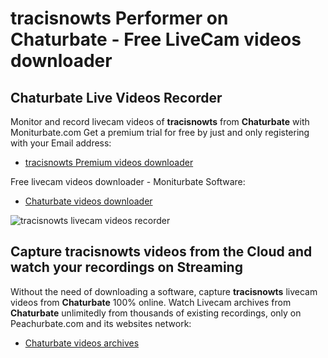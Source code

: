 # tracisnowts Performer on Chaturbate - Free LiveCam videos downloader

## Chaturbate Live Videos Recorder

Monitor and record livecam videos of **tracisnowts** from **Chaturbate** with Moniturbate.com
Get a premium trial for free by just and only registering with your Email address:
* [tracisnowts Premium videos downloader](https://moniturbate.com/request-demo-licence-key.html)

Free livecam videos downloader - Moniturbate Software:
* [Chaturbate videos downloader](https://moniturbate.com/moniturbate-download-software.html)

![tracisnowts livecam videos recorder](https://peachurnet.com/templates/moniturbate-software.png)


## Capture tracisnowts videos from the Cloud and watch your recordings on Streaming

Without the need of downloading a software, capture **tracisnowts** livecam videos from **Chaturbate** 100% online.
Watch Livecam archives from **Chaturbate** unlimitedly from thousands of existing recordings, only on Peachurbate.com and its websites network:
* [Chaturbate videos archives](https://peachurnet.com/)